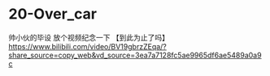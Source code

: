 # 20-Over_car
帅小伙的毕设
放个视频纪念一下
【到此为止了吗】 https://www.bilibili.com/video/BV19gbrzZEqa/?share_source=copy_web&vd_source=3ea7a7128fc5ae9965df6ae5489a0a9c
